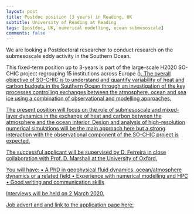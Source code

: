 ```yaml
---
layout: post
title: Postdoc position (3 years) in Reading, UK
subtitle: University of Reading at Reading
tags: [postdoc, UK, numerical modelling, ocean submesoscale]
comments: false
---
```


We are looking a Postdoctoral researcher to conduct research on the submesoscale eddy activity in the Southern Ocean.

This fixed-term position up to 3-years  is part of the large-scale H2020 SO-CHIC project regrouping 15 institutions across Europe (<a href="http://www.sochic-h2020.eu/">). The overall objective of SO-CHIC is to understand and quantify variability of heat and carbon budgets in the Southern Ocean through an investigation of the key processes controlling exchanges between the atmosphere, ocean and sea ice using a combination of observational and modelling approaches.

The present position will focus on the role of submesoscale and mixed-layer dynamics in the exchange of heat and carbon between the atmosphere and the ocean interior. Design and analysis of high-resolution numerical simulations will be the main approach here but a strong interaction with the observational component of the SO-CHIC project is expected.

The successful applicant will be supervised by D. Ferreira in close collaboration with Prof. D. Marshall at the University of Oxford.

You will have:
•    A PhD in geophysical fluid dynamics, ocean/atmosphere dynamics or a related field
•    Experience with numerical modelling and HPC
•    Good writing and communication skills

Interviews will be held on 2 March 2020.

Job advert and and link to the application page here: 
<a href="https://jobs.reading.ac.uk/displayjob.aspx?jobid=6257">
